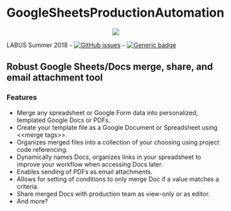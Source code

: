 # GoogleSheetsProductionAutomation
<p align="center">
  <img src="https://i.imgur.com/uY4HHHF.png">
</p>

LABUS Summer 2018 - [![GitHub issues](https://img.shields.io/github/issues/OyeBenny/GoogleSheetsProductionAutomation.svg)](https://github.com/OyeBenny/GoogleSheetsProductionAutomation/issues) - [![Generic badge](https://img.shields.io/badge/Version%20-Beta%200.2-blue.svg)](https://shields.io/)

<h2>Robust Google Sheets/Docs merge, share, and email attachment tool</h2>
<h3>Features</h3>
    <ul><li>Merge any spreadsheet or Google Form data into personalized, templated Google Docs or PDFs.</li>
    <li>Create your template file as a Google Document or Spreadsheet using &lt;&lt;merge tags&gt;&gt;.</li>
    <li>Organizes merged files into a collection of your choosing using project code referencing.</li>
    <li>Dynamically names Docs, organizes links in your spreadsheet to improve your workflow when accessing Docs later.</li>
    <li>Enables sending of PDFs as email attachments.</li>
    <li>Allows for setting of conditions to only merge Doc if a value matches a criteria.</li>
    <li>Share merged Docs with production team as view-only or as editor.</li>
    <li>And more?</li></ul>
